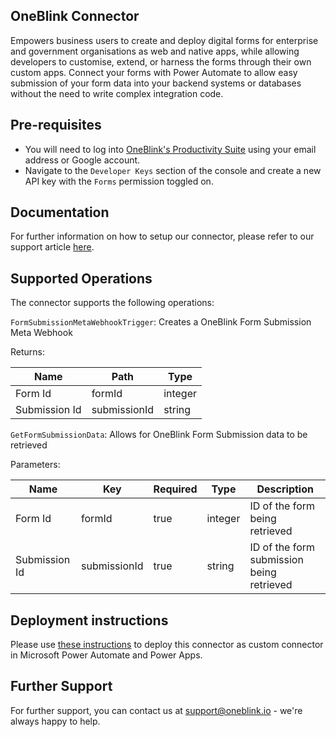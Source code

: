## OneBlink Connector

Empowers business users to create and deploy digital forms for enterprise and government organisations as web and native apps, while allowing developers to customise, extend, or harness the forms through their own custom apps. Connect your forms with Power Automate to allow easy submission of your form data into your backend systems or databases without the need to write complex integration code.

## Pre-requisites

- You will need to log into [OneBlink's Productivity Suite](console.oneblink.io) using your email address or Google account.
- Navigate to the `Developer Keys` section of the console and create a new API key with the `Forms` permission toggled on.

## Documentation

For further information on how to setup our connector, please refer to our support article [here](https://support.oneblink.io/support/solutions/articles/42000047071).

## Supported Operations

The connector supports the following operations:

`FormSubmissionMetaWebhookTrigger`: Creates a OneBlink Form Submission Meta Webhook

Returns:

| Name          | Path         | Type    |
| ------------- | ------------ | ------- |
| Form Id       | formId       | integer |
| Submission Id | submissionId | string  |

`GetFormSubmissionData`: Allows for OneBlink Form Submission data to be retrieved

Parameters:

| Name          | Key          | Required | Type    | Description                               |
| ------------- | ------------ | -------- | ------- | ----------------------------------------- |
| Form Id       | formId       | true     | integer | ID of the form being retrieved            |
| Submission Id | submissionId | true     | string  | ID of the form submission being retrieved |

## Deployment instructions

Please use [these instructions](https://docs.microsoft.com/en-us/connectors/custom-connectors/paconn-cli) to deploy this connector as custom connector in Microsoft Power Automate and Power Apps.

## Further Support

For further support, you can contact us at support@oneblink.io - we're always happy to help.

